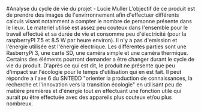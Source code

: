 #Analyse du cycle de vie du projet - Lucie Muller
L'objectif de ce produit est de prendre des images de l'envirronnement afin d'effectuer différents calculs visant notamment a compter le nombre de personne présente dans le lieux. Le materiel utilisé est assez peu couteux dans l'ensemble pour le travail effectué et sa durée de vie et consomme peu d'électricité (pour la raspberryPI  7.5 et 8.5 W par heure environ). Il n'y a pas d'emission et l'énergie utilisée est l'énergie électrique. Les différentes parties sont une RasberryPi 3, une carte SD, une caméra simple et une caméra thermique. Certains des éléments pourront demander a être changer durant le cycle de vie du produit. D'après ce qui est dit, le produit ne présente que peu d'impact sur l'écologie pour le temps d'utilisation qui en est fait. Il peut répondre a l'axe 6 du SNTEDD "orienter la production de connaissances, la recherche et l'innovation vers la transition écologie" en utilisant peu de matière premières et d'énergie tout en effectuant une fonction utile qui aurait pu être effectuée avec des appareils plus couteux et/ou plus nombreux.
